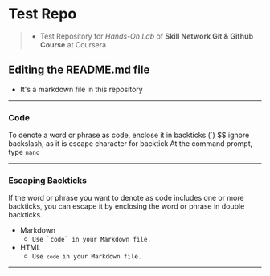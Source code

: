 # Test Repo

> - Test Repository for *Hands-On Lab* of **Skill Network Git &amp; Github Course** at Coursera

## Editing the README.md file

+ It's a markdown file in this repository

---

### Code
To denote a word or phrase as code, enclose it in backticks (\`) $$ ignore backslash, as it is escape character for backtick
At the command prompt, type `nano`

***

### Escaping Backticks
If the word or phrase you want to denote as code includes one or more backticks, you can escape it by enclosing the word or phrase in double backticks.
- Markdown
	- ``Use `code` in your Markdown file.``
 - HTML
	- <code>Use `code` in your Markdown file.</code>

___

